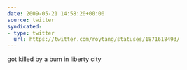 ```yaml
---
date: 2009-05-21 14:58:20+00:00
source: twitter
syndicated:
- type: twitter
  url: https://twitter.com/roytang/statuses/1871618493/
---
```


got killed by a bum in liberty city